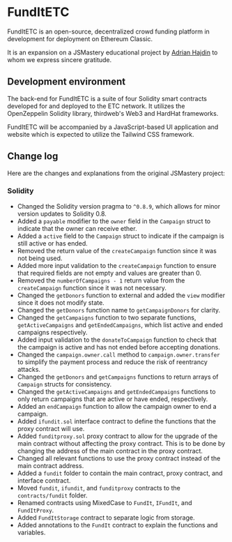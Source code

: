 # FundItETC

FundItETC is an open-source, decentralized crowd funding platform in development for deployment on Ethereum Classic.

It is an expansion on a JSMastery educational project by [Adrian Hajdin](https:\\jsmastery.pro) to whom we express sincere gratitude.

## Development environment

The back-end for FundItETC is a suite of four Solidity smart contracts developed for and deployed to the ETC network. It utilizes the OpenZeppelin Solidity library, thirdweb's Web3 and HardHat frameworks.

FundItETC will be accompanied by a JavaScript-based UI application and website which is expected to utilize the Tailwind CSS framework.

## Change log

Here are the changes and explanations from the original JSMastery project:

### Solidity

- Changed the Solidity version pragma to `^0.8.9`, which allows for minor version updates to Solidity 0.8.
- Added a `payable` modifier to the `owner` field in the `Campaign` struct to indicate that the owner can receive ether.
- Added a `active` field to the `Campaign` struct to indicate if the campaign is still active or has ended.
- Removed the return value of the `createCampaign` function since it was not being used.
- Added more input validation to the `createCampaign` function to ensure that required fields are not empty and values are greater than 0.
- Removed the `numberOfCampaigns - 1` return value from the `createCampaign` function since it was not necessary.
- Changed the `getDonors` function to external and added the `view` modifier since it does not modify state.
- Changed the `getDonors` function name to `getCampaignDonors` for clarity.
- Changed the `getCampaigns` function to two separate functions, `getActiveCampaigns` and `getEndedCampaigns`, which list active and ended campaigns respectively.
- Added input validation to the `donateToCampaign` function to check that the campaign is active and has not ended before accepting donations.
- Changed the `campaign.owner.call` method to `campaign.owner.transfer` to simplify the payment process and reduce the risk of reentrancy attacks.
- Changed the `getDonors` and `getCampaigns` functions to return arrays of `Campaign` structs for consistency.
- Changed the `getActiveCampaigns` and `getEndedCampaigns` functions to only return campaigns that are active or have ended, respectively.
- Added an `endCampaign` function to allow the campaign owner to end a campaign.
- Added `ifundit.sol` interface contract to define the functions that the proxy contract will use.
- Added `funditproxy.sol` proxy contract to allow for the upgrade of the main contract without affecting the proxy contract.  This is to be done by changing the address of the main contract in the proxy contract.
- Changed all relevant functions to use the proxy contract instead of the main contract address.
- Added a `fundit` folder to contain the main contract, proxy contract, and interface contract.
- Moved `fundit`, `ifundit`, and `funditproxy` contracts to the `contracts/fundit` folder.
- Renamed contracts using MixedCase to `FundIt`, `IFundIt`, and `FundItProxy`.
- Added `FundItStorage` contract to separate logic from storage.
- Added annotations to the `FundIt` contract to explain the functions and variables.
